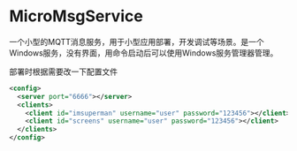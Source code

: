 # MicroMsgService
一个小型的MQTT消息服务，用于小型应用部署，开发调试等场景。是一个Windows服务，没有界面，用命令启动后可以使用Windows服务管理器管理。

部署时根据需要改一下配置文件
```xml
<config>
  <server port="6666"></server>
  <clients>
    <client id="imsuperman" username="user" password="123456"></client>
    <client id="screens" username="user" password="123456"></client>
  </clients>
</config>
```
